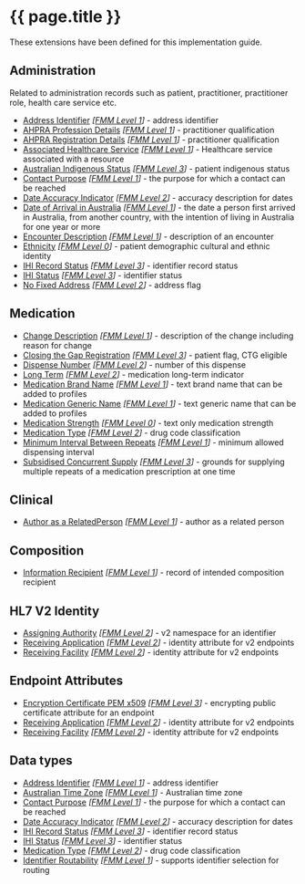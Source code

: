 # {{ page.title }}

These extensions have been defined for this implementation guide.

## Administration
Related to administration records such as patient, practitioner, practitioner role, health care service etc.
* [Address Identifier](StructureDefinition-address-identifier.html) *[[FMM Level 1](guidance.html)]* - address identifier
* [AHPRA Profession Details](StructureDefinition-ahpraprofession-details.html) *[[FMM Level 1](guidance.html)]* - practitioner qualification
* [AHPRA Registration Details](StructureDefinition-ahpraregistration-details.html) *[[FMM Level 1](guidance.html)]* - practitioner qualification
* [Associated Healthcare Service](StructureDefinition-associated-healthcareservice.html) *[[FMM Level 1](guidance.html)]* - Healthcare service associated with a resource
* [Australian Indigenous Status](StructureDefinition-indigenous-status.html) *[[FMM Level 3](guidance.html)]* - patient indigenous status
* [Contact Purpose](StructureDefinition-contact-purpose.html) *[[FMM Level 1](guidance.html)]* - the purpose for which a contact can be reached
* [Date Accuracy Indicator](StructureDefinition-date-accuracy-indicator.html) *[[FMM Level 2](guidance.html)]* - accuracy description for dates
* [Date of Arrival in Australia](StructureDefinition-date-of-arrival.html) *[[FMM Level 1](guidance.html)]* - the date a person first arrived in Australia, from another country, with the intention of living in Australia for one year or more
* [Encounter Description](StructureDefinition-encounter-description.html) *[[FMM Level 1](guidance.html)]* - description of an encounter
* [Ethnicity](StructureDefinition-ethnicity.html) *[[FMM Level 0](guidance.html)]* - patient demographic cultural and ethnic identity  
* [IHI Record Status](StructureDefinition-ihi-record-status.html) *[[FMM Level 3](guidance.html)]* - identifier record status 
* [IHI Status](StructureDefinition-ihi-status.html) *[[FMM Level 3](guidance.html)]* - identifier status 
* [No Fixed Address](StructureDefinition-no-fixed-address.html) *[[FMM Level 2](guidance.html)]* - address flag


## Medication
* [Change Description](StructureDefinition-change-description.html) *[[FMM Level 1](guidance.html)]* - description of the change including reason for change
* [Closing the Gap Registration](StructureDefinition-closing-the-gap-registration.html) *[[FMM Level 3](guidance.html)]* - patient flag, CTG eligible
* [Dispense Number](StructureDefinition-dispense-number.html) *[[FMM Level 2](guidance.html)]* - number of this dispense
* [Long Term](StructureDefinition-medication-long-term.html) *[[FMM Level 2](guidance.html)]* - medication long-term indicator
* [Medication Brand Name](StructureDefinition-medication-brand-name.html) *[[FMM Level 1](guidance.html)]* - text brand name that can be added to profiles
* [Medication Generic Name](StructureDefinition-medication-generic-name.html) *[[FMM Level 1](guidance.html)]* - text generic name that can be added to profiles
* [Medication Strength](StructureDefinition-medication-strength.html) *[[FMM Level 0](guidance.html)]* - text only medication strength
* [Medication Type](StructureDefinition-medication-type.html) *[[FMM Level 2](guidance.html)]* - drug code classification
* [Minimum Interval Between Repeats](StructureDefinition-minimum-interval-between-repeats.html) *[[FMM Level 1](guidance.html)]* - minimum allowed dispensing interval
* [Subsidised Concurrent Supply](StructureDefinition-subsidised-concurrent-supply.html) *[[FMM Level 3](guidance.html)]* - grounds for supplying multiple repeats of a medication prescription at one time


## Clinical
* [Author as a RelatedPerson](StructureDefinition-author-related-person.html) *[[FMM Level 1](guidance.html)]* - author as a related person


## Composition
* [Information Recipient](StructureDefinition-information-recipient.html) *[[FMM Level 1](guidance.html)]* - record of intended composition recipient


## HL7 V2 Identity
* [Assigning Authority](StructureDefinition-au-assigningauthority.html) *[[FMM Level 2](guidance.html)]* - v2 namespace for an identifier
* [Receiving Application](StructureDefinition-au-receivingapplication.html) *[[FMM Level 2](guidance.html)]* - identity attribute for v2 endpoints
* [Receiving Facility](StructureDefinition-au-receivingfacility.html) *[[FMM Level 2](guidance.html)]* - identity attribute for v2 endpoints


## Endpoint Attributes
* [Encryption Certificate PEM x509](StructureDefinition-encryption-certificate-pem-x509.html) *[[FMM Level 3](guidance.html)]* - encrypting public certificate attribute for an endpoint
* [Receiving Application](StructureDefinition-au-receivingapplication.html) *[[FMM Level 2](guidance.html)]* - identity attribute for v2 endpoints
* [Receiving Facility](StructureDefinition-au-receivingfacility.html) *[[FMM Level 2](guidance.html)]* - identity attribute for v2 endpoints


## Data types
* [Address Identifier](StructureDefinition-address-identifier.html) *[[FMM Level 1](guidance.html)]* - address identifier
* [Australian Time Zone](StructureDefinition-au-timezone.html) *[[FMM Level 1](guidance.html)]* - Australian time zone
* [Contact Purpose](StructureDefinition-contact-purpose.html) *[[FMM Level 1](guidance.html)]* - the purpose for which a contact can be reached
* [Date Accuracy Indicator](StructureDefinition-date-accuracy-indicator.html) *[[FMM Level 2](guidance.html)]* - accuracy description for dates
* [IHI Record Status](StructureDefinition-ihi-record-status.html) *[[FMM Level 3](guidance.html)]* - identifier record status 
* [IHI Status](StructureDefinition-ihi-status.html) *[[FMM Level 3](guidance.html)]* - identifier status 
* [Medication Type](StructureDefinition-medication-type.html) *[[FMM Level 2](guidance.html)]* - drug code classification
* [Identifier Routability](StructureDefinition-identifier-routability.html) *[[FMM Level 1](guidance.html)]* - supports identifier selection for routing
